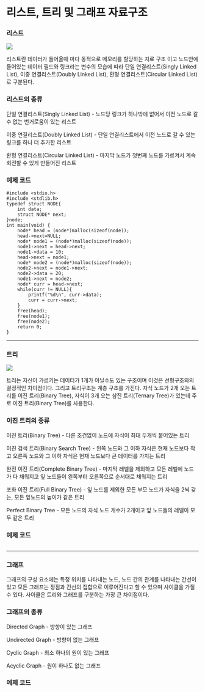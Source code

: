 # 리스트, 트리 및 그래프 자료구조

### 리스트

![](https://dojang.io/pluginfile.php/708/mod_page/content/14/unit74-1.png)

리스트란 데이터가 들어올때 마다 동적으로 메모리를 할당하는 자료 구조 이고 노드안에 들어있는 데이터 필드와 링크라는 변수의 모습에 따라 단일 연결리스트(Singly Linked List), 이중 연결리스트(Doubly Linked List), 환형 연결리스트(Circular Linked List)로 구분된다.

### 리스트의 종류

단일 연결리스트(Singly Linked List) - 노드당 링크가 하나밖에 없어서 이전 노드로 갈 수 없는 번거로움이 있는 리스트

이중 연결리스트(Doubly Linked List) -  단일 연결리스트에서 이전 노드로 갈 수 있는 링크를 하나 더 추가한 리스트

환형 연결리스트(Circular Linked List) - 마지막 노드가 첫번째 노드를 가르켜서 계속 회전할 수 있게 만들어진 리스트

### 예제 코드

```
#include <stdio.h>
#include <stdlib.h>
typedef struct NODE{
	int data;
	struct NODE* next;
}node;
int main(void) {
	node* head = (node*)malloc(sizeof(node));
    head->next=NULL;
    node* node1 = (node*)malloc(sizeof(node));
	node1->next = head->next;
	node1->data = 10;
	head->next = node1;
	node* node2 = (node*)malloc(sizeof(node));
	node2->next = node1->next;
	node2->data = 20;
	node1->next = node2;
	node* curr = head->next;
	while(curr != NULL){
		printf("%d\n", curr->data);
		curr = curr->next;
	}
	free(head);
	free(node1);
	free(node2);
	return 0;
}
```

***

### 트리

![](https://www.usna.edu/Users/cs/taylor/courses/ic312/units/05/balanced.png)

트리는 자신이 가르키는 데이터가 1개가 아닐수도 있는 구조이며 이것은 선형구조와의 결정적인 차이점이다. 그리고 트리구조는 계층 구조를 가진다.
자식 노드가 2개 오는 트리를 이진 트리(Binary Tree), 자식이 3개 오는 삼진 트리(Ternary Tree)가 있는데 주로 이진 트리(Binary Tree)를 사용한다.

### 이진 트리의 종류

이진 트리(Binary Tree) - 다른 조건없이 노드에 자식이 최대 두개씩 붙어있는 트리

이진 검색 트리(Binary Search Tree) - 왼쪽 노드와 그 이하 자식은 현재 노드보다 작고 오른쪽 노드와 그 이하 자식은 현재 노드보다 큰 데이터를 가지는 트리

완전 이진 트리(Complete Binary Tree) - 마지막 레벨을 제외하고 모든 레벨에 노드가 다 채워지고 잎 노드들이 왼쪽부터 오른쪽으로 순서대로 채워지는 트리

포화 이진 트리(Full Binary Tree) - 잎 노드를 제외한 모든 부모 노드가 자식을 2씩 갖는, 모든 잎노드의 높이가 같은 트리

Perfect Binary Tree - 모든 노드의 자식 노드 개수가 2개이고 잎 노드들의 레벨이 모두 같은 트리

### 예제 코드

```

```

***

### 그래프

그래프의 구성 요소에는 특정 위치를 나타내는 노드, 노드 간의 관계를 나타내는 간선이 있고 모든 그래프는 정점과 간선의 집합으로 이루어진다고 할 수 있으며 사이클을 가질 수 있다. 사이클은 트리와 그래프를 구분하는 가장 큰 차이점이다.

### 그래프의 종류

Directed Graph - 방향이 있는 그래프

Undirected Graph - 방향이 없는 그래프

Cyclic Graph - 최소 하나의 원이 있는 그래프

Acyclic Graph - 원이 하나도 없는 그래프

### 예제 코드

```

```
